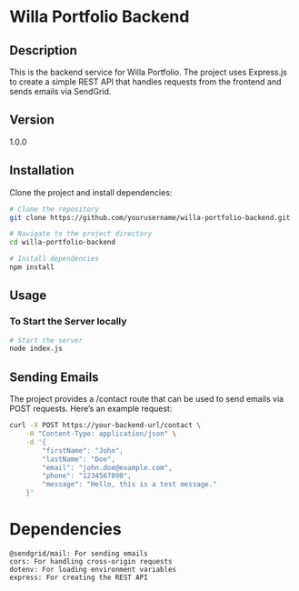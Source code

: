# Willa Portfolio Backend

## Description

This is the backend service for Willa Portfolio. The project uses Express.js to create a simple REST API that handles requests from the frontend and sends emails via SendGrid.

## Version

1.0.0

## Installation

Clone the project and install dependencies:

```bash
# Clone the repository
git clone https://github.com/yourusername/willa-portfolio-backend.git

# Navigate to the project directory
cd willa-portfolio-backend

# Install dependencies
npm install
```

## Usage

### To Start the Server locally

```bash
# Start the server
node index.js
```

## Sending Emails
The project provides a /contact route that can be used to send emails via POST requests. Here’s an example request:
```bash
curl -X POST https://your-backend-url/contact \
    -H "Content-Type: application/json" \
    -d '{
        "firstName": "John",
        "lastName": "Doe",
        "email": "john.doe@example.com",
        "phone": "1234567890",
        "message": "Hello, this is a test message."
    }'
```

# Dependencies
    @sendgrid/mail: For sending emails
    cors: For handling cross-origin requests
    dotenv: For loading environment variables
    express: For creating the REST API

